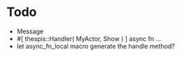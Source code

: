 # Todo

- Message
- #[ thespis::Handler( MyActor, Show ) ] async fn ...
- let async_fn_local macro generate the handle method?
